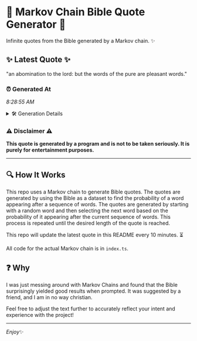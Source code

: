 # 📖 Markov Chain Bible Quote Generator 📖

Infinite quotes from the Bible generated by a Markov chain. ✨

## ✨ Latest Quote ✨
"an abomination to the lord: but the words of the pure are pleasant words."

### ⏰ Generated At
*8:28:55 AM*

<details>
    <summary>🛠️ Generation Details</summary>
    <p>
        <strong>🌱 Seed:</strong> an<br>
        <strong>🔄 Iterations:</strong> 13<br>
        <strong>📜 Context History:</strong><br>[ an ]: abomination<br>[ an, abomination ]: to<br>[ an, abomination, to ]: the<br>[ an, abomination, to, the ]: lord:<br>[ an, abomination, to, the, lord: ]: but<br>[ an, abomination, to, the, lord:, but ]: the<br>[ abomination, to, the, lord:, but, the ]: words<br>[ to, the, lord:, but, the, words ]: of<br>[ the, lord:, but, the, words, of ]: the<br>[ lord:, but, the, words, of, the ]: pure<br>[ but, the, words, of, the, pure ]: are<br>[ the, words, of, the, pure, are ]: pleasant<br>[ words, of, the, pure, are, pleasant ]: words.<br>
    </p>
</details>

### ⚠️ Disclaimer ⚠️
**This quote is generated by a program and is not to be taken seriously. It is purely for entertainment purposes.**

---

## 🔍 How It Works

This repo uses a Markov chain to generate Bible quotes. The quotes are generated by using the Bible as a dataset to find the probability of a word appearing after a sequence of words. The quotes are generated by starting with a random word and then selecting the next word based on the probability of it appearing after the current sequence of words. This process is repeated until the desired length of the quote is reached.

This repo will update the latest quote in this README every 10 minutes. ⏳

All code for the actual Markov chain is in `index.ts`.

## ❓ Why

I was just messing around with Markov Chains and found that the Bible surprisingly yielded good results when prompted. 
It was suggested by a friend, and I am in no way christian.

Feel free to adjust the text further to accurately reflect your intent and experience with the project!

---

*Enjoy*✨
